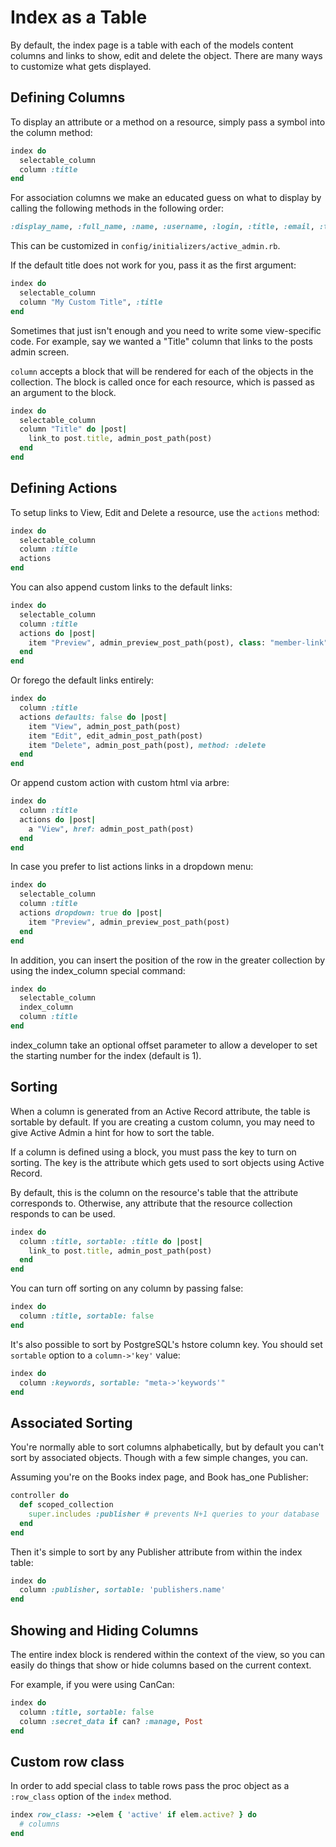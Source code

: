 <!--
  WARNING: Please DO NOT edit this file! Update
  source documentation in lib/active_admin/views
  and execute rake yard to regenerate it.
-->

# Index as a Table

By default, the index page is a table with each of the models content columns and links to
show, edit and delete the object. There are many ways to customize what gets
displayed.

## Defining Columns

To display an attribute or a method on a resource, simply pass a symbol into the
column method:

```ruby
index do
  selectable_column
  column :title
end
```

For association columns we make an educated guess on what to display by
calling the following methods in the following order:

```ruby
:display_name, :full_name, :name, :username, :login, :title, :email, :to_s
```

This can be customized in `config/initializers/active_admin.rb`.

If the default title does not work for you, pass it as the first argument:

```ruby
index do
  selectable_column
  column "My Custom Title", :title
end
```

Sometimes that just isn't enough and you need to write some view-specific code.
For example, say we wanted a "Title" column that links to the posts admin screen.

`column` accepts a block that will be rendered for each of the objects in the collection.
The block is called once for each resource, which is passed as an argument to the block.

```ruby
index do
  selectable_column
  column "Title" do |post|
    link_to post.title, admin_post_path(post)
  end
end
```

## Defining Actions

To setup links to View, Edit and Delete a resource, use the `actions` method:

```ruby
index do
  selectable_column
  column :title
  actions
end
```

You can also append custom links to the default links:

```ruby
index do
  selectable_column
  column :title
  actions do |post|
    item "Preview", admin_preview_post_path(post), class: "member-link"
  end
end
```

Or forego the default links entirely:

```ruby
index do
  column :title
  actions defaults: false do |post|
    item "View", admin_post_path(post)
    item "Edit", edit_admin_post_path(post)
    item "Delete", admin_post_path(post), method: :delete
  end
end
```

Or append custom action with custom html via arbre:

```ruby
index do
  column :title
  actions do |post|
    a "View", href: admin_post_path(post)
  end
end
```

In case you prefer to list actions links in a dropdown menu:

```ruby
index do
  selectable_column
  column :title
  actions dropdown: true do |post|
    item "Preview", admin_preview_post_path(post)
  end
end
```

In addition, you can insert the position of the row in the greater collection by using the index_column special command:

```ruby
index do
  selectable_column
  index_column
  column :title
end
```

index_column take an optional offset parameter to allow a developer to set the starting number for the index (default is 1).

## Sorting

When a column is generated from an Active Record attribute, the table is
sortable by default. If you are creating a custom column, you may need to give
Active Admin a hint for how to sort the table.

If a column is defined using a block, you must pass the key to turn on sorting. The key
is the attribute which gets used to sort objects using Active Record.

By default, this is the column on the resource's table that the attribute corresponds to.
Otherwise, any attribute that the resource collection responds to can be used.

```ruby
index do
  column :title, sortable: :title do |post|
    link_to post.title, admin_post_path(post)
  end
end
```

You can turn off sorting on any column by passing false:

```ruby
index do
  column :title, sortable: false
end
```

It's also possible to sort by PostgreSQL's hstore column key. You should set `sortable`
option to a `column->'key'` value:

```ruby
index do
  column :keywords, sortable: "meta->'keywords'"
end
```

## Associated Sorting

You're normally able to sort columns alphabetically, but by default you
can't sort by associated objects. Though with a few simple changes, you can.

Assuming you're on the Books index page, and Book has_one Publisher:

```ruby
controller do
  def scoped_collection
    super.includes :publisher # prevents N+1 queries to your database
  end
end
```

Then it's simple to sort by any Publisher attribute from within the index table:

```ruby
index do
  column :publisher, sortable: 'publishers.name'
end
```

## Showing and Hiding Columns

The entire index block is rendered within the context of the view, so you can
easily do things that show or hide columns based on the current context.

For example, if you were using CanCan:

```ruby
index do
  column :title, sortable: false
  column :secret_data if can? :manage, Post
end
```

## Custom row class

In order to add special class to table rows pass the proc object as a `:row_class` option
of the `index` method.

```ruby
index row_class: ->elem { 'active' if elem.active? } do
  # columns
end
```
